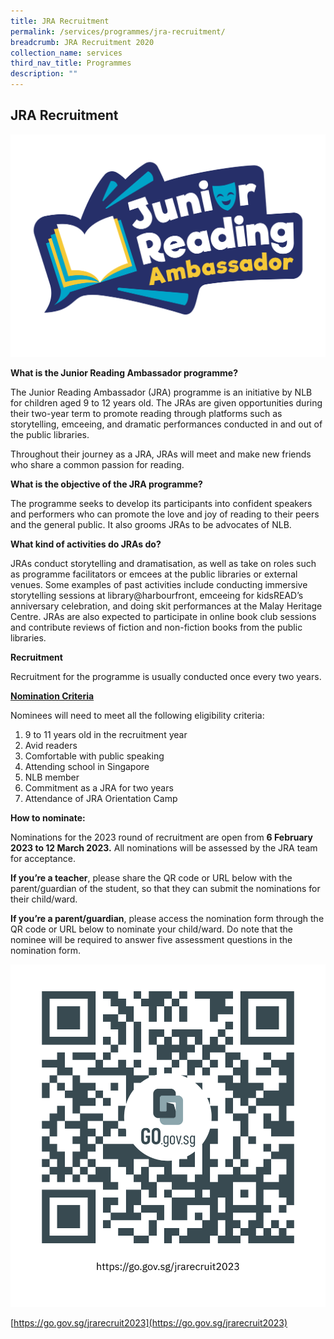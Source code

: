 ```yaml
---
title: JRA Recruitment
permalink: /services/programmes/jra-recruitment/
breadcrumb: JRA Recruitment 2020
collection_name: services
third_nav_title: Programmes
description: ""
---
```

## **JRA Recruitment**

![JRA Logo 2023](/images/unsorted/jra/JRA-logo-2023.png)

**What is the Junior Reading Ambassador programme?**

The Junior Reading Ambassador (JRA) programme is an initiative by NLB for children aged 9 to 12 years old. The JRAs are given opportunities during their two-year term to promote reading through platforms such as storytelling, emceeing, and dramatic performances conducted in and out of the public libraries.

Throughout their journey as a JRA, JRAs will meet and make new friends who share a common passion for reading.

**What is the objective of the JRA programme?**

The programme seeks to develop its participants into confident speakers and performers who can promote the love and joy of reading to their peers and the general public. It also grooms JRAs to be advocates of NLB.

**What kind of activities do JRAs do?**

JRAs conduct storytelling and dramatisation, as well as take on roles such as programme facilitators or emcees at the public libraries or external venues. Some examples of past activities include conducting immersive storytelling sessions at library@harbourfront, emceeing for kidsREAD’s anniversary celebration, and doing skit performances at the Malay Heritage Centre. JRAs are also expected to participate in online book club sessions and contribute reviews of fiction and non-fiction books from the public libraries.

**Recruitment**

Recruitment for the programme is usually conducted once every two years.

<u> **Nomination Criteria** </u>

Nominees will need to meet all the following eligibility criteria:

1. 9 to 11 years old in the recruitment year
2. Avid readers 
3. Comfortable with public speaking 
4. Attending school in Singapore
5. NLB member
6. Commitment as a JRA for two years
7. Attendance of JRA Orientation Camp

**How to nominate:**

Nominations for the 2023 round of recruitment are open from **6 February 2023 to 12 March 2023.** All nominations will be assessed by the JRA team for acceptance.

**If you’re a teacher**, please share the QR code or URL below with the parent/guardian of the student, so that they can submit the nominations for their child/ward.

**If you’re a parent/guardian**, please access the nomination form through the QR code or URL below to nominate your child/ward. Do note that the nominee will be required to answer five assessment questions in the nomination form.

![QR code for JRA Recruitment 2023](/images/unsorted/jra/QR-code-JRA-Recruitment-2023.png)

[https://go.gov.sg/jrarecruit2023](https://go.gov.sg/jrarecruit2023)